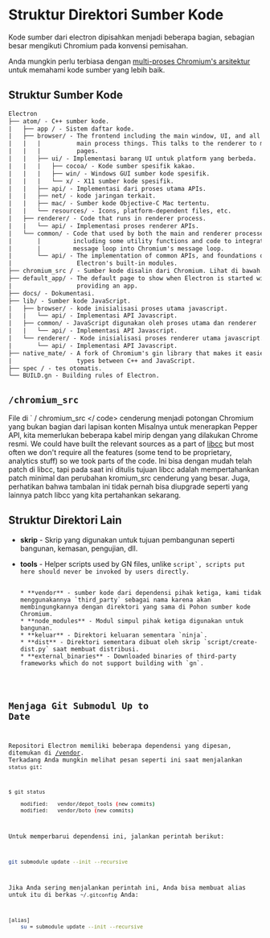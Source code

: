 # Struktur Direktori Sumber Kode

Kode sumber dari electron dipisahkan menjadi beberapa bagian, sebagian besar mengikuti Chromium pada konvensi pemisahan.

Anda mungkin perlu terbiasa dengan [multi-proses Chromium's arsitektur](https://dev.chromium.org/developers/design-documents/multi-process-architecture) untuk memahami kode sumber yang lebih baik.

## Struktur Sumber Kode

```diff
Electron
├── atom/ - C++ sumber kode.
|   ├── app / - Sistem daftar kode.
|   ├── browser/ - The frontend including the main window, UI, and all of the
|   |   |          main process things. This talks to the renderer to manage web
|   |   |          pages.
|   |   ├── ui/ - Implementasi barang UI untuk platform yang berbeda.
|   |   |   ├── cocoa/ - Kode sumber spesifik kakao.
|   |   |   ├── win/ - Windows GUI sumber kode spesifik.
|   |   |   └── x/ - X11 sumber kode spesifik.
|   |   ├── api/ - Implementasi dari proses utama APIs.
|   |   ├── net/ - kode jaringan terkait.
|   |   ├── mac/ - Sumber kode Objective-C Mac tertentu.
|   |   └── resources/ - Icons, platform-dependent files, etc.
|   ├── renderer/ - Code that runs in renderer process.
|   |   └── api/ - Implementasi proses renderer APIs.
|   └── common/ - Code that used by both the main and renderer processes,
|       |         including some utility functions and code to integrate node's
|       |         message loop into Chromium's message loop.
|       └── api/ - The implementation of common APIs, and foundations of
|                  Electron's built-in modules.
├── chromium_src / - Sumber kode disalin dari Chromium. Lihat di bawah.
├── default_app/ - The default page to show when Electron is started without
|                  providing an app.
├── docs/ - Dokumentasi.
├── lib/ - Sumber kode JavaScript.
|   ├── browser/ - kode inisialisasi proses utama javascript.
|   |   └── api/ - Implementasi API Javascript.
|   ├── common/ - JavaScript digunakan oleh proses utama dan renderer
|   |   └── api/ - Implementasi API Javascript.
|   └── renderer/ - Kode inisialisasi proses renderer utama javascript.
|       └── api/ - Implementasi API Javascript.
├── native_mate/ - A fork of Chromium's gin library that makes it easier to marshal
|                  types between C++ and JavaScript.
├── spec / - tes otomatis.
└── BUILD.gn - Building rules of Electron.
```

## `/chromium_src`

File di ` / chromium_src </ code> cenderung menjadi potongan Chromium yang bukan bagian dari
lapisan konten Misalnya untuk menerapkan Pepper API, kita memerlukan beberapa kabel
mirip dengan yang dilakukan Chrome resmi. We could have built the relevant
sources as a part of <a href="../glossary.md#libchromiumcontent">libcc</a> but most
often we don't require all the features (some tend to be proprietary,
analytics stuff) so we took parts of the code. Ini bisa dengan mudah telah patch di libcc, tapi pada saat ini ditulis tujuan libcc adalah mempertahankan patch minimal dan perubahan kromium_src cenderung yang besar. Juga, perhatikan bahwa tambalan ini tidak pernah bisa diupgrade seperti yang lainnya patch libcc yang kita pertahankan sekarang.</p>

<h2 spaces-before="0">Struktur Direktori Lain</h2>

<ul>
<li><p spaces-before="0"><strong x-id="1">skrip</strong> - Skrip yang digunakan untuk tujuan pembangunan seperti bangunan, kemasan,
pengujian, dll.</p></li>
<li><p spaces-before="0"><strong x-id="1">tools</strong> - Helper scripts used by GN files, unlike <code>script`, scripts put here should never be invoked by users directly.</li>
* **vendor** - sumber kode dari dependensi pihak ketiga, kami tidak menggunakannya `third_party` sebagai nama karena akan membingungkannya dengan direktori yang sama di Pohon sumber kode Chromium.
* **node_modules** - Modul simpul pihak ketiga digunakan untuk bangunan.
* **keluar** - Direktori keluaran sementara `ninja`.
* **dist** - Direktori sementara dibuat oleh skrip `script/create-dist.py` saat membuat distribusi.
* **external_binaries** - Downloaded binaries of third-party frameworks which do not support building with `gn`.</ul>

## Menjaga Git Submodul Up to Date

Repositori Electron memiliki beberapa dependensi yang dipesan, ditemukan di [/vendor][vendor]. Terkadang Anda mungkin melihat pesan seperti ini saat menjalankan `status git`:

```sh
$ git status

    modified:   vendor/depot_tools (new commits)
    modified:   vendor/boto (new commits)
```

Untuk memperbarui dependensi ini, jalankan perintah berikut:

```sh
git submodule update --init --recursive
```

Jika Anda sering menjalankan perintah ini, Anda bisa membuat alias untuk itu di berkas `~/.gitconfig` Anda:

```sh
[alias]
    su = submodule update --init --recursive
```

[vendor]: https://github.com/electron/electron/tree/master/vendor
